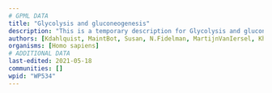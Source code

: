 ```yaml
---
# GPML DATA
title: "Glycolysis and gluconeogenesis"
description: "This is a temporary description for Glycolysis and gluconeogenesis"
authors: [Kdahlquist, MaintBot, Susan, N.Fidelman, MartijnVanIersel, Khanspers, Thomas, Jildau, AlexanderPico, Egonw, Mkutmon, The Herald, MirkoBaranzini, DeSl, MarkAHershberger, Ambar21, Eweitz]
organisms: [Homo sapiens]
# ADDITIONAL DATA
last-edited: 2021-05-18
communities: []
wpid: "WP534"
---
```

